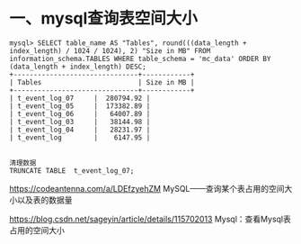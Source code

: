 # 一、mysql查询表空间大小

```
mysql> SELECT table_name AS "Tables", round(((data_length + index_length) / 1024 / 1024), 2) "Size in MB" FROM information_schema.TABLES WHERE table_schema = 'mc_data' ORDER BY (data_length + index_length) DESC;
+-------------------------------+------------+
| Tables                        | Size in MB |
+-------------------------------+------------+
| t_event_log_07     |  280794.92 |
| t_event_log_05     |  173382.89 |
| t_event_log_06     |   64007.89 |
| t_event_log_03     |   38144.98 |
| t_event_log_04     |   28231.97 |
| t_event_log        |    6147.95 |


清理数据
TRUNCATE TABLE  t_event_log_07; 
```


https://codeantenna.com/a/LDEfzyehZM  MySQL——查询某个表占用的空间大小以及表的数据量

https://blog.csdn.net/sageyin/article/details/115702013  Mysql：查看Mysql表占用的空间大小
